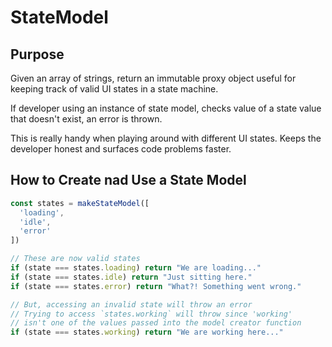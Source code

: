 # StateModel
## Purpose
Given an array of strings, return an immutable proxy object useful for keeping track of valid UI states in a state machine.

If developer using an instance of state model, checks value of a state value that doesn't exist, an error is thrown.

This is really handy when playing around with different UI states. Keeps the developer honest and surfaces code problems faster.

## How to Create nad Use a State Model
```javascript
const states = makeStateModel([
  'loading',
  'idle',
  'error'
])

// These are now valid states
if (state === states.loading) return "We are loading..."
if (state === states.idle) return "Just sitting here."
if (state === states.error) return "What?! Something went wrong."

// But, accessing an invalid state will throw an error
// Trying to access `states.working` will throw since 'working' 
// isn't one of the values passed into the model creator function
if (state === states.working) return "We are working here..."
```